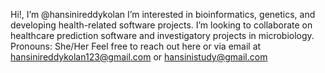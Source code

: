 Hi!, I’m @hansinireddykolan 
I’m interested in bioinformatics, genetics, and developing health-related software projects.
I’m looking to collaborate on healthcare prediction software and investigatory projects in microbiology.
Pronouns: She/Her
Feel free to reach out here or via email at hansinireddykolan123@gmail.com or hansinistudy@gmail.com 

<!---
hansinireddykolan/hansinireddykolan is a ✨ special ✨ repository because its `README.md` (this file) appears on your GitHub profile.
You can click the Preview link to take a look at your changes.
--->
